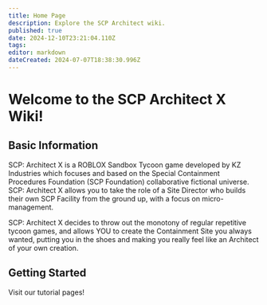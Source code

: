 ```yaml
---
title: Home Page
description: Explore the SCP Architect wiki.
published: true
date: 2024-12-10T23:21:04.110Z
tags: 
editor: markdown
dateCreated: 2024-07-07T18:38:30.996Z
---
```


# Welcome to the SCP Architect X Wiki!
## Basic Information
SCP: Architect X is a ROBLOX Sandbox Tycoon game developed by KZ Industries which focuses and based on the Special Containment Procedures Foundation (SCP Foundation) collaborative fictional universe. SCP: Architect X allows you to take the role of a Site Director who builds their own SCP Facility from the ground up, with a focus on micro-management.

SCP: Architect X decides to throw out the monotony of regular repetitive tycoon games, and allows YOU to create the Containment Site you always wanted, putting you in the shoes and making you really feel  like an Architect of your own creation.

## Getting Started   
Visit our tutorial pages!




